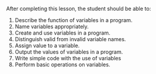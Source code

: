 After completing this lesson, the student should be able to:
 1. Describe the function of variables in a program.
 2. Name variables appropriately. 
 3. Create and use variables in a program.
 4. Distinguish valid from invalid variable names.
 5. Assign value to a variable.
 6. Output the values of variables in a program.
 7. Write simple code with the use of variables
 8. Perform basic operations on variables.